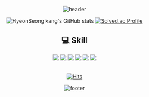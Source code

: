 
<div align=center>


![header](https://capsule-render.vercel.app/api?type=waving&color=00AC47&text=%20Hello!%20&fontAlignY=30&desc=I'm%20HyeonSeongKang&descAlignY=50&height=200&fontSize=60&fontColor=ffffff)

![HyeonSeong kang's GitHub stats](https://github-readme-stats.vercel.app/api?username=hyeonseongkang&theme=dark&show_icons=true)
[![Solved.ac Profile](http://mazassumnida.wtf/api/v2/generate_badge?boj=lol101)](https://solved.ac/lol101/)

## :computer: Skill 
<img src="https://img.shields.io/badge/Java-007396?style=flat-square&logo=java&logoColor=white"/>
<img src="https://img.shields.io/badge/Swift-F05138?style=flat-square&logo=Swift&logoColor=white"/>
<img src="https://img.shields.io/badge/Python-3766AB?style=flat-square&logo=Python&logoColor=white"/>
<img src="https://img.shields.io/badge/AndroidStudio-3DDC84?style=flat-square&logo=Android%20Studio&logoColor=white"/>
<img src="https://img.shields.io/badge/Firebase-FFCA28?style=flat-square&logo=Firebase&logoColor=white"/>
<img src="https://img.shields.io/badge/SpringBoot-6DB33F?style=flat-square&logo=Spring%20Boot&logoColor=white"/>

<br>

<br>

[![Hits](https://hits.seeyoufarm.com/api/count/incr/badge.svg?url=https%3A%2F%2Fgithub.com%2Fhyeonseongkang&count_bg=%2379C83D&title_bg=%23555555&icon=&icon_color=%23E7E7E7&title=hits&edge_flat=false)](https://hits.seeyoufarm.com)

![footer](https://capsule-render.vercel.app/api?section=footer&type=waving&color=00AC47)
</div>



<div align="center">



</div>

<!--
**hyeonseongkang/hyeonseongkang** is a ✨ _special_ ✨ repository because its `README.md` (this file) appears on your GitHub profile.

Here are some ideas to get you started:

- 🔭 I’m currently working on ...
- 🌱 I’m currently learning ...
- 👯 I’m looking to collaborate on ...
- 🤔 I’m looking for help with ...
- 💬 Ask me about ...
- 📫 How to reach me: ...
- 😄 Pronouns: ...
- ⚡ Fun fact: ...
-->
